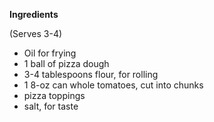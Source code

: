 __Ingredients__

(Serves 3-4)

- Oil for frying
- 1 ball of pizza dough
- 3-4 tablespoons flour, for rolling
- 1 8-oz can whole tomatoes, cut into chunks
- pizza toppings
- salt, for taste